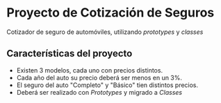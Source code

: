 # Proyecto de Cotización de Seguros

Cotizador de seguro de automóviles, utilizando *prototypes* y *classes*

## Características del proyecto
- Existen 3 modelos, cada uno con precios distintos.
- Cada año del auto su precio deberá ser menos en un 3%.
- El seguro del auto "Completo" y "Básico" tien distintos precios.
- Deberá ser realizado con *Prototypes* y migrado a *Classes*